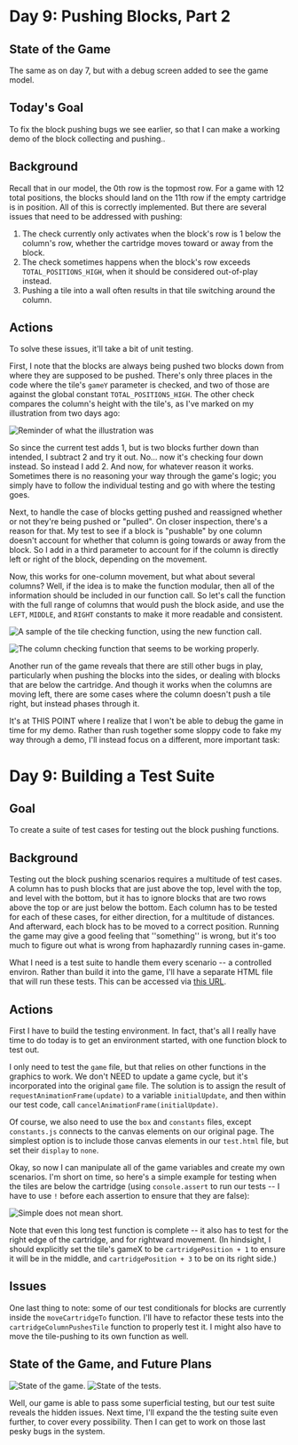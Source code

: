 # Day 9: Pushing Blocks, Part 2

## State of the Game

The same as on day 7, but with a debug screen added to see the game model.

## Today's Goal

To fix the block pushing bugs we see earlier, so that I can make a working demo of the block collecting and pushing..

## Background

Recall that in our model, the 0th row is the topmost row. For a game with 12 total positions, the blocks should land on the 11th row if the empty cartridge is in position. All of this is correctly implemented. But there are several issues that need to be addressed with pushing:

1. The check currently only activates when the block's row is 1 below the column's row, whether the cartridge moves toward or away from the block.
2. The check sometimes happens when the block's row exceeds ``TOTAL_POSITIONS_HIGH``, when it should be considered out-of-play instead.
3. Pushing a tile into a wall often results in that tile switching around the column.

## Actions

To solve these issues, it'll take a bit of unit testing.

First, I note that the blocks are always being pushed two blocks down from where they are supposed to be pushed. There's only three places in the code where the tile's ``gameY`` parameter is checked, and two of those are against the global constant ``TOTAL_POSITIONS_HIGH``. The other check compares the column's height with the tile's, as I've marked on my illustration from two days ago:

![Reminder of what the illustration was](./img/7_block_logic.png)

So since the current test adds 1, but is two blocks further down than intended, I subtract 2 and try it out. No... now it's checking four down instead. So instead I add 2. And now, for whatever reason it works. Sometimes there is no reasoning your way through the game's logic; you simply have to follow the individual testing and go with where the testing goes.

Next, to handle the case of blocks getting pushed and reassigned whether or not they're being pushed or "pulled". On closer inspection, there's a reason for that. My test to see if a block is "pushable" by one column doesn't account for whether that column is going towards or away from the block. So I add in a third parameter to account for if the column is directly left or right of the block, depending on the movement.

Now, this works for one-column movement, but what about several columns? Well, if the idea is to make the function modular, then all of the information should be included in our function call. So let's call the function with the full range of columns that would push the block aside, and use the ``LEFT``, ``MIDDLE``, and ``RIGHT`` constants to make it more readable and consistent.

![A sample of the tile checking function, using the new function call.](./img/9_tile_check.png)

![The column checking function that seems to be working properly.](./img/9_column_check.png)

Another run of the game reveals that there are still other bugs in play, particularly when pushing the blocks into the sides, or dealing with blocks that are below the cartridge. And though it works when the columns are moving left, there are some cases where the column doesn't push a tile right, but instead phases through it.

It's at THIS POINT where I realize that I won't be able to debug the game in time for my demo. Rather than rush together some sloppy code to fake my way through a demo, I'll instead focus on a different, more important task:

# Day 9: Building a Test Suite

## Goal

To create a suite of test cases for testing out the block pushing functions.

## Background

Testing out the block pushing scenarios requires a multitude of test cases. A column has to push blocks that are just above the top, level with the top, and level with the bottom, but it has to ignore blocks that are two rows above the top or are just below the bottom. Each column has to be tested for each of these cases, for either direction, for a multitude of distances. And afterward, each block has to be moved to a correct position. Running the game may give a good feeling that ''something'' is wrong, but it's too much to figure out what is wrong from haphazardly running cases in-game.

What I need is a test suite to handle them every scenario -- a controlled environ. Rather than build it into the game, I'll have a separate HTML file that will run these tests. This can be accessed via [this URL](https://tsay3.github.io/FactorFalls/test.html).

## Actions

First I have to build the testing environment. In fact, that's all I really have time to do today is to get an environment started, with one function block to test out.

I only need to test the ``game`` file, but that relies on other functions in the graphics to work. We don't NEED to update a game cycle, but it's incorporated into the original ``game`` file. The solution is to assign the result of ``requestAnimationFrame(update)`` to a variable ``initialUpdate``, and then within our test code, call ``cancelAnimationFrame(initialUpdate)``.

Of course, we also need to use the ``box`` and ``constants`` files, except ``constants.js`` connects to the canvas elements on our original page. The simplest option is to include those canvas elements in our ``test.html`` file, but set their ``display`` to ``none``.

Okay, so now I can manipulate all of the game variables and create my own scenarios. I'm short on time, so here's a simple example for testing when the tiles are below the cartridge (using ``console.assert`` to run our tests -- I have to use ``!`` before each assertion to ensure that they are false):

![Simple does not mean short.](./img/9_test.png)

Note that even this long test function is complete -- it also has to test for the right edge of the cartridge, and for rightward movement. (In hindsight, I should explicitly set the tile's gameX to be ``cartridgePosition + 1`` to ensure it will be in the middle, and ``cartridgePosition + 3`` to be on its right side.)

## Issues

One last thing to note: some of our test conditionals for blocks are currently inside the ``moveCartridgeTo`` function. I'll have to refactor these tests into the ``cartridgeColumnPushesTile`` function to properly test it. I might also have to move the tile-pushing to its own function as well.

## State of the Game, and Future Plans

![State of the game.](./img/9_game.gif)
![State of the tests.](./img/9_test.png)

Well, our game is able to pass some superficial testing, but our test suite reveals the hidden issues. Next time, I'll expand the the testing suite even further, to cover every possibility. Then I can get to work on those last pesky bugs in the system.